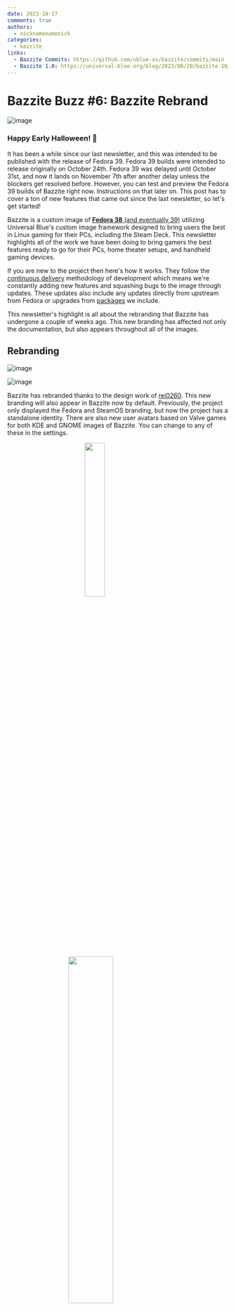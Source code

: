```yaml
---
date: 2023-10-27
comments: true
authors: 
  - nicknamenamenick
categories:
  - bazzite
links:
  - Bazzite Commits: https://github.com/ublue-os/bazzite/commits/main
  - Bazzite 1.0: https://universal-blue.org/blog/2023/08/20/bazzite-10/
---
```

# Bazzite Buzz #6: Bazzite Rebrand

![image](https://github.com/ublue-os/website/assets/121328689/730de727-6ecc-4e77-af65-e47ed4af497e)

### Happy Early Halloween! 🎃

It has been a while since our last newsletter, and this was intended to be published with the release of Fedora 39.  Fedora 39 builds were intended to release originally on October 24th.  Fedora 39 was delayed until October 31st, and now it lands on November 7th after another delay unless the blockers get resolved before.  However, you can test and preview the Fedora 39 builds of Bazzite right now.  Instructions on that later on. This post has to cover a ton of new features that came out since the last newsletter, so let's get started!

Bazzite is a custom image of [**Fedora 38** (and eventually 39)](https://www.fedoraproject.org/) utilizing Universal Blue's custom image framework designed to bring users the best in Linux gaming for their PCs, including the Steam Deck. This newsletter highlights all of the work we have been doing to bring gamers the best features ready to go for their PCs, home theater setups, and handheld gaming devices.

If you are new to the project then here's how it works.  They follow the [continuous delivery](https://continuousdelivery.com/) methodology of development which means we're constantly adding new features and squashing bugs to the image through updates. These updates also include any updates directly from upstream from Fedora or upgrades from [packages](https://github.com/ublue-os/bazzite#custom-packages) we include.

This newsletter's highlight is all about the rebranding that Bazzite has undergone a couple of weeks ago.  This new branding has affected not only the documentation, but also appears throughout all of the images.

## Rebranding

![image](https://github.com/ublue-os/website/assets/121328689/368333ff-e260-4770-877d-99a010331eb3)

![image](https://github.com/ublue-os/website/assets/121328689/27f6c942-990e-420f-8977-ed17e070043a)

Bazzite has rebranded thanks to the design work of [rei0260](https://discord.com/users/rei0260). This new branding will also appear in Bazzite now by default.  Previously, the project only displayed the Fedora and SteamOS branding, but now the project has a standalone identity.  There are also new user avatars based on Valve games for both KDE and GNOME images of Bazzite.  You can change to any of these in the settings.

<img 
    style="display: block; 
           margin-left: auto;
           margin-right: auto;
           width: 30%;"
    src="https://github.com/ublue-os/website/assets/121328689/d2d4927e-b66f-4611-9bd1-48df045b485e">
</img>
<img
    style="display: block; 
           margin-left: auto;
           margin-right: auto;
           width: 45%;"
    src="https://github.com/ublue-os/website/assets/121328689/f052aa47-4bc6-4d6e-b173-3ecfbd6093fc">
</img>

<p style="text-align: center;font-weight: bold;font-size: 16">New Valve themed avatars for KDE & GNOME user avatars. </p>

## Nvidia Rework, OBS-VKCapture, and Other New Additions

Nvidia images have now been reworked to  Steam, Lutris vkBasalt, MangoHUD, Vulkan-Tools, and LatencyFlex as part of the image as opposed to using the `bazzite-arch` Distrobox container like the AMD/Intel images.  This was due to issues with Nvidia 32-bit libraries in the container, and it was just simpler to have these packages as part of the host.  We would prefer not to have these packages on the host like this, but dealing with Nvidia's proprietary driver erratic behavior has made this the best solution for now.

<p style="text-align: center">
<iframe width="560" height="315" src="https://www.youtube.com/embed/gcKpCFQMzr4" title="Crysis on Deck (Captured on Bazzite with OBS &amp; OBS-VKCapture)" frameborder="0" allow="accelerometer; autoplay; clipboard-write; encrypted-media; gyroscope; picture-in-picture; web-share" allowfullscreen></iframe></p>

<p style="text-align: center;font-weight: bold;font-size: 11px">A stress test of Crysis recorded with OBS-VKCapture with hardware encoding (VA-API H.264) on a Steam Deck in Game Mode.</p>

[OBS-VKCapture](https://github.com/nowrep/obs-vkcapture) is now added to easily record videos using hardware acceleration.  This also works in Game Mode meaning you can record your games without the use of a capture card.  If you are interested in trying this out in Game Mode, then open the game properties for the game you want to record and enter `OBS_VKCAPTURE=1 %command%` in the launch options.

![image](https://github.com/ublue-os/website/assets/121328689/f99acba7-0186-48c3-891c-4d61bf95eeb8)
<p style="text-align: left;font-weight: bold;font-size: 12px">Example of a GNOME desktop nested inside of a GNOME desktop.</p>

Other new features like the ability for your Steam Deck, handheld PC, or HTPC to have nested desktops.  Now you can run Desktop Mode inside of Game Mode without the inconvenience of switching between the two. Unfortunately, GNOME images cannot run applications in this nested desktop currently, but KDE images work fine right now.  Also, these Game Mode centric images can turn off the screen when the device shuts off through [libCEC](https://libcec.pulse-eight.com/) with compatible devices and HDMI cables. Windows files will now display metadata information for the appropriate files.  For example, Windows executables that have an icon will now display that icon in the file manager.

## Media Coverage & Translations

Bazzite and Universal Blue have been showcased by a ton of different [Youtube content creators and news publications](https://universal-blue.org/media/).  Most of these videos and articles are in English, but here is a showcase of Bazzite by a popular Brazilian Linux content creator:

<p style="text-align:center;">
    <iframe width="560" height="315" src="https://www.youtube.com/embed/qQ8uoBQIZ1I" title="Fizeram um novo sistema operacional para Gamers" frameborder="0" allow="accelerometer; autoplay; clipboard-write; encrypted-media; gyroscope; picture-in-picture; web-share" allowfullscreen></iframe> </p>

Translations to Bazzite's [documentation](https://github.com/ublue-os/website/tree/main/docs/images/bazzite) in different languages would be appreciated! The Linux desktop is used internationally, and it would be great for the Bazzite documentation to reflect that.  If anyone would like to make translations for the project, then please feel free to contribute.  Bazzite already has multiple language support due to Fedora already providing that for us, but our documentation is only avaliable in English currently.

While we're on the topic of media coverage, special thanks to everyone who has made a video or written an article about Bazzite.  We are humbled by all of the support from our community and are grateful for those promoting the project.

## Closing Thoughts, Fedora 39 Testing, Bluefin, and Survey

We are nearing the 2.0 release of Bazzite.  It has been both a bumpy yet exciting ride few months releasing Bazzite out into the wild.  Our goal is to have Bazzite remain a very stable and consistent experience across different hardware and configurations when the Fedora 39 builds are out.  We had fixed edge-case scenarios and issues that had gone overlooked for the last three months.  However, one of the major issues that has plagued Bazzite since we released ISOs is Fedora's installer not cooperating with our OCI image method.  Please check our [FAQ](https://universal-blue.org/images/bazzite/FAQ/#i-am-having-issues-installing-bazzite-onto-my-hardware) if you have issues installing Bazzite.

Fedora 39 can be tested right now by rebasing to the 39 builds.  These Bazzite builds are considered "Release Candidate (RC)" right now, but there will be missing packages since many repositories do not build for unstable versions of Fedora.  If you want to test it now, open a host terminal and enter the command based on the image you're using.  Here are some examples:

`rpm-ostree rebase ostree-image-signed:docker://ghcr.io/ublue-os/bazzite:39` for the AMD/Intel Desktop image

`rpm-ostree rebase ostree-image-signed:docker://ghcr.io/ublue-os/bazzite-deck:39` for the Steam Deck / HTPC image.

Refer to the Universal Blue [full image list](https://universal-blue.org/images/#latest) and replace `:latest` with `:39` for the image you're currently on to upgrade to the Fedora 39 builds right now.  **Please note:** Once you rebase to the 39 testing builds, you will have to rebase back to `:latest` once Fedora 39 is out.    When Fedora 39 has a stable release, then it will be upgraded for everyone in an update.

For those waiting on ASUS ROG Ally support, a lot of work has been done these past weeks to get it working properly.  The current state of Bazzite on the Ally is that it's slowly working.  We are hoping to resolve this in the coming months, but for those curious, the `bazzite-ally` does boot with major controller issues right now.  If you would like to help debug Bazzite on the ASUS ROG Ally, or other unique handheld hardware, then get in touch with us.  There are already trackers for [other handheld hardware](https://github.com/ublue-os/bazzite/issues/468) right now. We would like to thank everyone who has been helping us with proper support for all of the other handheld devices on the market.

We would like to thank our community for helping the project grow into what it is today.  Universal Blue has [announced](https://www.ypsidanger.com/announcing-project-bluefin/) a new image coming to beta soon known as [Bluefin](https://projectbluefin.io/).  It is a Fedora Linux image which is a curated GNOME experience that has the reliability of ChromeOS, but with the power of the modern Linux desktop.  Bazzite is the more gaming focused between the two, but Bluefin offers the [`bazzite-arch`](https://github.com/ublue-os/bazzite-arch) Distrobox container which is utilized in the Bazzite desktop images.  Bluefin also allows developers to have access to many of the standard tools and container-focused work environments with a single command. Give it a try sometime, and this is a reminder that [anyone can make their own custom image for Fedora](https://universal-blue.org/guide/fork-your-own/).

New users who want to give Bazzite a try, here is the the [**latest releases**](https://github.com/ublue-os/bazzite/releases). Check out the [installation guide](https://universal-blue.org/images/bazzite/installation/) and [FAQ](https://universal-blue.org/images/bazzite/FAQ/), and if you experience any issues, then please refer to our [issue tracker](https://github.com/ublue-os/bazzite/issues).  Also, discuss any feature requests or questions you have about Bazzite [here](https://github.com/orgs/ublue-os/discussions/categories/bazzite).

Lastly, we have a [**survey**](https://opnform.com/forms/your-bazzite-experience-sohzei) out now that we encourage you to fill out for feedback on the project.  We also want to gather statistics on what hardware that Bazzite is being installed on.  Thank you in advance if you participate in it.  This should only take about 5 minutes to complete.

<img 
    style="display: block; 
           margin-left: auto;
           margin-right: auto;
           width: 30%;"
    src=https://hackmd.io/_uploads/BySgqkWMa.gif
    alt="Bazzite GIF">
<p style="text-align: center;font-weight: bold;font-size: 12px"> Rebranding GIF by Gecked.</p>


## Changelog👻

### New Features
- Branding has been updated!
    - New neofetch logo.
    - New boot logo.
    - New Bazzite Portal logo.
    - New logo appears throughout in both KDE Plasma and GNOME images.
    - New user avatars based on Valve games.
- Nvidia images have now switched Steam from Distrobox container to having these packages apart of the image to avoid issues with 32-bit libraries.
    - This change also means we removed the `bazzite-arch` distrobox container from Nvidia images.
    - Lutris, LatencyFlex, vkBasalt, MangoHUD, and Vulkan-Tools are also now part of the image.
- Switch to new [obs-vkcapture](https://github.com/nowrep/obs-vkcapture) package.
- Added CEC control to all images. (Thanks to [BoukeHaarsma23](https://github.com/BoukeHaarsma23/) and [ChimeraOS!](https://chimeraos.org/))
- Enabled Steam Patch for any hardware other than Steam Deck
    - Users no longer have to select "Native" in a game properties in Game Mode.
- Added nautilus integration for GSConnect. (KDE Connect for GNOME)
    - Default on Steam Deck, HTPC, and Handheld PC images.
    - Edit `/etc/default/cec-control` to change behavior.
- Added Winesync/Fastsync/NTSync support.
- Disabled split lock mitigation for increased gaming performance. (Thanks [Saber J2X!](https://github.com/SaberJ2X))
- Added message to plymouth during long `bazzite-hardware-setup` steps.
- RazorGenie is now added to OpenRazor installation in the Bazzite Portal.
- Added icons for Windows applications (`.exe`, `.msi`, etc.) in the file manager.
- Enable automounting of hugepages with 1GB pagesize if specific kernel arguments are present.
- Include `vulkan-tools` and `clinfo` in all images.
- Added virtual audio channels for special usecases.
- Added Virtual Surround 7.1 setup to `just`.
    - Added a basic virtual surround 7.1 config using ASH Control Room 1.
- Added support for [Looking Glass](https://github.com/gnif/LookingGlass).
- Added [Resources](https://github.com/nokyan/resources), [AppImage Pool](https://github.com/prateekmedia/appimagepool) and [Pika Backup](https://gitlab.gnome.org/World/pika-backup) to Bazzite Portal.
- Added [Warehouse](https://github.com/flattool/warehouse) as a preinstalled application to manage Flatpaks.
- Both KDE and GNOME can now screen share properly under Wayland.
- GNOME images now switch to new Logo Menu fork by Bazzite.
- GNOME images now have a "Add to Steam" option to right click menu.
- New Tailscale [extension](https://github.com/maxgallup/tailscale-status) for GNOME images.
- Added default dash application assignments for GNOME images.
- Use new privileged user setup script for certain tasks.
- Increased priority of sysctl changes.
- Added CharmVHS & CharmGUM for future use in `just` commands. 
- Doubled zram size on 32GB of RAM hardware modded Steam Decks.
- Deck images have Steam shortcuts for Waydroid including icons and input settings.
- Deck images have a new SteamOS Nested Desktop feature.
    - GNOME images cannot launch any application in these nested desktop sessions currrently due to upstream issues. 
- Deck images now have increased ZRAM size to 4GB by defaul & performance improvements. (Thanks [Saber J2X](https://github.com/SaberJ2X)!) 
- Deck images now block additional AMD watchdog kernel modules to improve performance.
    - We also added the option to enable these watchdog kernel modules back
        - `just enable-watchdog` to enable and `just disable-watchdog` to disable.
- Deck images switched to stable Decky Loader releases.


### Bug Fixes
- Fixed boot issues.
- Tons of `steam-patch` fixes.
    - HandyGCCS is now added back too.
- Corrected hostname check. (Thanks [szescxz](https://github.com/szescxz)!) 
- Moved obs-vkcapture to Nvidia & Deck images only.
- Added some safety checks to ensure flathub is enabled 
- Start Solaar minimized by default on login.
- Tidy up Nix installation.
- Moved fstab changes to prevent any issues on a rebase.
- Enabled initramfs generation for LUKS. 
- Remove non-working gsetting call.
- Minor cleanup to `just`.
- Fixed EmuDeck not working on Steam Deck imgaes.
- Increased default battery limit on Steam Deck images.
- Fixed a lot of issues with Nvidia images.
- Fixed bluetooth controllers disconnecting.
- Fixed Bazzite Portal issues.
- Fixed `just reset-waydroid` command not working. 
- Fixed OpenTabletDriver not installing in Bazzite Portal.
- Fixed Krita installing Ardour in the Bazzite Portal.
- Fixed missing first-launch call in Waydroid.
- Fixed zram-resize.
- Display an error if a Flatpak fails to install in the Bazzite Portal.
- Corrected issue with screen rotation on non-deck hardware using the Steam Deck images.
- Corrected mismatched curl version in install.
- Dropped DNS over TLS and SNTP due to reported issues/edge cases.
    - Will re-introduce as an option in Bazzite Portal at a later time.
- Removed `rd.luks.options=discard` & use `--append-if-missing` for kernel arguments.
- GNOME images have restored [appindicator extension](https://github.com/ubuntu/gnome-shell-extension-appindicator).

[Full changelog](https://github.com/ublue-os/bazzite/commits/main)

<hr>

[<svg xmlns="http://www.w3.org/2000/svg" height="2em" viewBox="0 0 496 512"><!--! Font Awesome Free 6.4.2 by @fontawesome - https://fontawesome.com License - https://fontawesome.com/license (Commercial License) Copyright 2023 Fonticons, Inc. --><path d="M165.9 397.4c0 2-2.3 3.6-5.2 3.6-3.3.3-5.6-1.3-5.6-3.6 0-2 2.3-3.6 5.2-3.6 3-.3 5.6 1.3 5.6 3.6zm-31.1-4.5c-.7 2 1.3 4.3 4.3 4.9 2.6 1 5.6 0 6.2-2s-1.3-4.3-4.3-5.2c-2.6-.7-5.5.3-6.2 2.3zm44.2-1.7c-2.9.7-4.9 2.6-4.6 4.9.3 2 2.9 3.3 5.9 2.6 2.9-.7 4.9-2.6 4.6-4.6-.3-1.9-3-3.2-5.9-2.9zM244.8 8C106.1 8 0 113.3 0 252c0 110.9 69.8 205.8 169.5 239.2 12.8 2.3 17.3-5.6 17.3-12.1 0-6.2-.3-40.4-.3-61.4 0 0-70 15-84.7-29.8 0 0-11.4-29.1-27.8-36.6 0 0-22.9-15.7 1.6-15.4 0 0 24.9 2 38.6 25.8 21.9 38.6 58.6 27.5 72.9 20.9 2.3-16 8.8-27.1 16-33.7-55.9-6.2-112.3-14.3-112.3-110.5 0-27.5 7.6-41.3 23.6-58.9-2.6-6.5-11.1-33.3 2.6-67.9 20.9-6.5 69 27 69 27 20-5.6 41.5-8.5 62.8-8.5s42.8 2.9 62.8 8.5c0 0 48.1-33.6 69-27 13.7 34.7 5.2 61.4 2.6 67.9 16 17.7 25.8 31.5 25.8 58.9 0 96.5-58.9 104.2-114.8 110.5 9.2 7.9 17 22.9 17 46.4 0 33.7-.3 75.4-.3 83.6 0 6.5 4.6 14.4 17.3 12.1C428.2 457.8 496 362.9 496 252 496 113.3 383.5 8 244.8 8zM97.2 352.9c-1.3 1-1 3.3.7 5.2 1.6 1.6 3.9 2.3 5.2 1 1.3-1 1-3.3-.7-5.2-1.6-1.6-3.9-2.3-5.2-1zm-10.8-8.1c-.7 1.3.3 2.9 2.3 3.9 1.6 1 3.6.7 4.3-.7.7-1.3-.3-2.9-2.3-3.9-2-.6-3.6-.3-4.3.7zm32.4 35.6c-1.6 1.3-1 4.3 1.3 6.2 2.3 2.3 5.2 2.6 6.5 1 1.3-1.3.7-4.3-1.3-6.2-2.2-2.3-5.2-2.6-6.5-1zm-11.4-14.7c-1.6 1-1.6 3.6 0 5.9 1.6 2.3 4.3 3.3 5.6 2.3 1.6-1.3 1.6-3.9 0-6.2-1.4-2.3-4-3.3-5.6-2z"/></svg>](https://github.com/ublue-os/bazzite) [<svg xmlns="http://www.w3.org/2000/svg" height="2em" viewBox="0 0 640 512"><!--! Font Awesome Free 6.4.2 by @fontawesome - https://fontawesome.com License - https://fontawesome.com/license (Commercial License) Copyright 2023 Fonticons, Inc. --><path d="M208 352c114.9 0 208-78.8 208-176S322.9 0 208 0S0 78.8 0 176c0 38.6 14.7 74.3 39.6 103.4c-3.5 9.4-8.7 17.7-14.2 24.7c-4.8 6.2-9.7 11-13.3 14.3c-1.8 1.6-3.3 2.9-4.3 3.7c-.5 .4-.9 .7-1.1 .8l-.2 .2 0 0 0 0C1 327.2-1.4 334.4 .8 340.9S9.1 352 16 352c21.8 0 43.8-5.6 62.1-12.5c9.2-3.5 17.8-7.4 25.3-11.4C134.1 343.3 169.8 352 208 352zM448 176c0 112.3-99.1 196.9-216.5 207C255.8 457.4 336.4 512 432 512c38.2 0 73.9-8.7 104.7-23.9c7.5 4 16 7.9 25.2 11.4c18.3 6.9 40.3 12.5 62.1 12.5c6.9 0 13.1-4.5 15.2-11.1c2.1-6.6-.2-13.8-5.8-17.9l0 0 0 0-.2-.2c-.2-.2-.6-.4-1.1-.8c-1-.8-2.5-2-4.3-3.7c-3.6-3.3-8.5-8.1-13.3-14.3c-5.5-7-10.7-15.4-14.2-24.7c24.9-29 39.6-64.7 39.6-103.4c0-92.8-84.9-168.9-192.6-175.5c.4 5.1 .6 10.3 .6 15.5z"/></svg>](https://github.com/orgs/ublue-os/discussions/categories/bazzite) [<svg xmlns="http://www.w3.org/2000/svg" height="2em" viewBox="0 0 640 512"><!--! Font Awesome Free 6.4.2 by @fontawesome - https://fontawesome.com License - https://fontawesome.com/license (Commercial License) Copyright 2023 Fonticons, Inc. --><path d="M524.531,69.836a1.5,1.5,0,0,0-.764-.7A485.065,485.065,0,0,0,404.081,32.03a1.816,1.816,0,0,0-1.923.91,337.461,337.461,0,0,0-14.9,30.6,447.848,447.848,0,0,0-134.426,0,309.541,309.541,0,0,0-15.135-30.6,1.89,1.89,0,0,0-1.924-.91A483.689,483.689,0,0,0,116.085,69.137a1.712,1.712,0,0,0-.788.676C39.068,183.651,18.186,294.69,28.43,404.354a2.016,2.016,0,0,0,.765,1.375A487.666,487.666,0,0,0,176.02,479.918a1.9,1.9,0,0,0,2.063-.676A348.2,348.2,0,0,0,208.12,430.4a1.86,1.86,0,0,0-1.019-2.588,321.173,321.173,0,0,1-45.868-21.853,1.885,1.885,0,0,1-.185-3.126c3.082-2.309,6.166-4.711,9.109-7.137a1.819,1.819,0,0,1,1.9-.256c96.229,43.917,200.41,43.917,295.5,0a1.812,1.812,0,0,1,1.924.233c2.944,2.426,6.027,4.851,9.132,7.16a1.884,1.884,0,0,1-.162,3.126,301.407,301.407,0,0,1-45.89,21.83,1.875,1.875,0,0,0-1,2.611,391.055,391.055,0,0,0,30.014,48.815,1.864,1.864,0,0,0,2.063.7A486.048,486.048,0,0,0,610.7,405.729a1.882,1.882,0,0,0,.765-1.352C623.729,277.594,590.933,167.465,524.531,69.836ZM222.491,337.58c-28.972,0-52.844-26.587-52.844-59.239S193.056,219.1,222.491,219.1c29.665,0,53.306,26.82,52.843,59.239C275.334,310.993,251.924,337.58,222.491,337.58Zm195.38,0c-28.971,0-52.843-26.587-52.843-59.239S388.437,219.1,417.871,219.1c29.667,0,53.307,26.82,52.844,59.239C470.715,310.993,447.538,337.58,417.871,337.58Z"/></svg>](https://discord.bazzite.gg/) 
